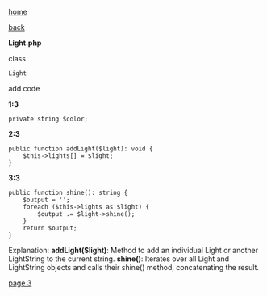 [home](./page01.md)

[back](./page01.md)

**Light.php**

class
```
Light
```

add code

**1:3**
```
private string $color;
```
**2:3**
```
public function addLight($light): void {
    $this->lights[] = $light;
}
```

**3:3**
```
public function shine(): string {
    $output = '';
    foreach ($this->lights as $light) {
        $output .= $light->shine();
    }
    return $output;
}
```

Explanation:
    **addLight($light)**: Method to add an individual Light or another LightString to the current string.
    **shine()**: Iterates over all Light and LightString objects and calls their shine() method, concatenating the result.


[page 3](./page03.md)

